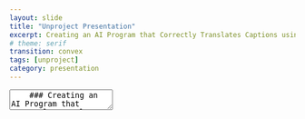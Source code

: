 ```yaml
---
layout: slide
title: "Unproject Presentation"
excerpt: Creating an AI Program that Correctly Translates Captions using Text Analysis for Digital Social Storytelling
# theme: serif
transition: convex
tags: [unproject]
category: presentation
---
```


<link rel="stylesheet" href="dist/theme/serif.css">

<section data-markdown>
  <textarea data-template>
    ### Creating an AI Program that Correctly Translates Captions using Text Analysis Tehcniques for Digital-Social Storytelling.
    Awad AlMehairi
    IM-UH-1511 - Introduction to Digital Humanities
    ---
      ## Scope:
        <section>This project focuses on tackling incorrect social media captions and messages by forging together an AI system that detects inconsistent translations across social media platforms that communicate incoherent ideas due to inaccurate translations. The main idea it approaches is language, mainly the Emirati Arabic dialect.
    </section>
      <section>Lots of dialects are improperly documented online that their translation processes are almost always slightly off or based on the formal form of the detected language.
Emirati Arabic is one of those prone to inaccurate translations, thus inaccurate interpretations.</section>
 <section>
     ---
   <section> ## Main Concerns:
    Maintain consistent usage of Emirati Arabic in research purposes.
Allow researchers and social media users in general to understand Emirati Arabic and not shy away from it, especially during research or important announcements (especially those within communities).</section>
     <section>
    ---
    <section>## Data:
   Most data for this project is collected from social media accounts with captions/comments of different versions of Emirati Arabic.
Other versions of this project will be fully developed to house translation processes of other languages and dialects (not necessarily of Arabic).
Other forms of data include written narratives and poetry in Emirati Arabic. These sources are used to expand the database with a richer vocabulary.<
    ---
    ## Data Source:
    Instagram account like *@goodbyeoldjumeirah*. This account focuses on "archiving traditional, abandoned, and demolished houses in Jumeirah".
Most of the comments under this account’s posts are of Emirati Arabic. The account managers are natives of the UAE, and most of the comments under their posts are from other locals commenting in Emirati Arabic.

@almawrooth on Instagram – a page that aims to document inherent aspects of locations in the UAE by the people from an older time of today. Most of the contributions and explanations are in Emirati Arabic.
    ---
    ## Ethics:
    This project is guided by the motive of wanting to maintain the identity of Emiratis across social media platforms that are usually dominantly westernized. It follows copyright guidelines with the sources it uses for data collection and database construction.
    ---
    ## Values:
    ---
   ## Techniques:
   Use text analysis techniques to further analyze proposed texts (and dialects) to better compose correct translation programs in
    ---
   ## Aims:
The main goal of this project is to create a flawless database that can successfully detect inaccurate translations and correctly display them.
The final form of the project will be used as a tool to make data collection from online sources that use Emirati Arabic instead of English.
    ---
   ## Participation:
    This project aims to contain ideas of the people in Jumeirah that showcase cultural diversity and availability through language.   
    ---
   ## Workplan:
    1. Collect data from Instagram Posts.
    2. The team detect comments not in English, usually in Emirati Arabic.
    4. Categorize the data based on the degree of inaccuracies.
    5. Understand the inaccurate translations in the context of the post.
    6. Process the inaccuracies through a curated database.
    7. Check if the captions pass as accurate or inaccurate.
    8. Develop an webpage that hosts this program.
    9. Create a public trial run of the program that can be tested by people.
    10. Implement people's suggestions and possibly expand the database with
  </textarea>
</section>
